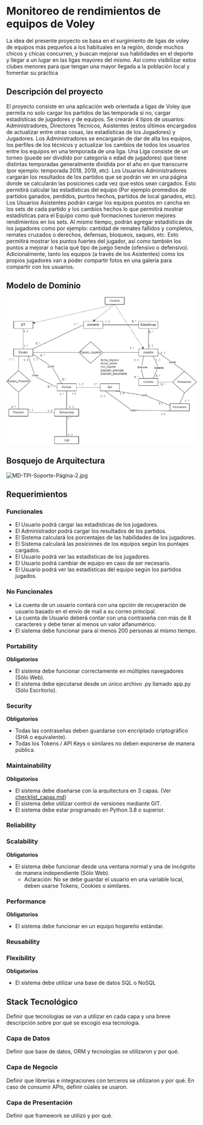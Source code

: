 # Monitoreo de rendimientos de equipos de Voley

La idea del presente proyecto se basa en el surgimiento de ligas de voley de equipos más pequeños
a los habituales en la región, donde muchos chicos y chicas concurren, y buscan mejorar sus
habilidades en el deporte y llegar a un lugar en las ligas mayores del mismo. Así como visibilizar
estos clubes menores para que tengan una mayor llegada a la población local y fomentar su
práctica

## Descripción del proyecto

El proyecto consiste en una aplicación web orientada a ligas de Voley que permita no solo
cargar los partidos de las temporada si no, cargar estadísticas de jugadores y de equipos.
Se crearán 4 tipos de usuarios: Administradores, Directores Técnicos, Asistentes (estos
últimos encargados de actualizar entre otras cosas, las estadísticas de los Jugadores) y
Jugadores.
Los Administradores se encargarán de dar de alta los equipos, los perfiles de los técnicos y
actualizar los cambios de todos los usuarios entre los equipos en una temporada de una
liga. Una Liga consiste de un torneo (puede ser dividido por categoría o edad de jugadores)
que tiene distintas temporadas generalmente dividida por el año en que transcurre (por
ejemplo: temporada 2018, 2019, etc).
Los Usuarios Administradores cargarán los resultados de los partidos que se podrán ver en
una página donde se calcularán las posiciones cada vez que estos sean cargados. Esto
permitirá calcular las estadísticas del equipo (Por ejemplo promedios de partidos ganados,
perdidos, puntos hechos, partidos de local ganados, etc).
Los Usuarios Asistentes podrán cargar los equipos puestos en cancha en los sets de cada
partido y los cambios hechos lo que permitirá mostrar estadísticas para el Equipo como qué
formaciones tuvieron mejores rendimientos en los sets. Al mismo tiempo, podrán agregar
estadísticas de los jugadores como por ejemplo: cantidad de remates fallidos y completos,
remates cruzados o derechos, defensas, bloqueos, saques, etc. Esto permitirá mostrar los
puntos fuertes del jugador, así como también los puntos a mejorar o hacia qué tipo de juego
tiende (ofensivo o defensivo).
Adicionalmente, tanto los equipos (a través de los Asistentes) como los propios jugadores
van a poder compartir fotos en una galería para compartir con los usuarios.

## Modelo de Dominio

![MD-TPI-Soporte.jpg](images%2FMD-TPI-Soporte.jpg)

## Bosquejo de Arquitectura

![MD-TPI-Soporte-Página-2.jpg](images%2FMD-TPI-Soporte-P%E1gina-2.jpg)

## Requerimientos

### Funcionales

- El Usuario podrá cargar las estadísticas de los jugadores.
- El Administrador podrá cargar los resultados de los partidos.
- El Sistema calculará los porcentajes de las habilidades de los jugadores.
- El Sistema calculará las posiciones de los equipos según los puntajes cargados.
- El Usuario podrá ver las estadísticas de los jugadores.
- El Usuario podrá cambiar de equipo en caso de ser necesario.
- El Usuario podrá ver las estadísticas del equipo según los partidos jugados.

### No Funcionales

- La cuenta de un usuario contará con una opción de recuperación de usuario basado en el envío de mail a su correo principal.
- La cuenta de Usuario deberá contar con una contraseña con más de 8 caracteres y debe tener al menos un valor alfanumérico.
- El sistema debe funcionar para al menos 200 personas al mismo tiempo.

### Portability

**Obligatorios**

- El sistema debe funcionar correctamente en múltiples navegadores (Sólo Web).
- El sistema debe ejecutarse desde un único archivo .py llamado app.py (Sólo Escritorio).

### Security

**Obligatorios**

- Todas las contraseñas deben guardarse con encriptado criptográfico (SHA o equivalente).
- Todas los Tokens / API Keys o similares no deben exponerse de manera pública.

### Maintainability

**Obligatorios**

- El sistema debe diseñarse con la arquitectura en 3 capas. (Ver [checklist_capas.md](checklist_capas.md))
- El sistema debe utilizar control de versiones mediante GIT.
- El sistema debe estar programado en Python 3.8 o superior.

### Reliability

### Scalability

**Obligatorios**

- El sistema debe funcionar desde una ventana normal y una de incógnito de manera independiente (Sólo Web).
  - Aclaración: No se debe guardar el usuario en una variable local, deben usarse Tokens, Cookies o similares.

### Performance

**Obligatorios**

- El sistema debe funcionar en un equipo hogareño estándar.

### Reusability

### Flexibility

**Obligatorios**

- El sistema debe utilizar una base de datos SQL o NoSQL

## Stack Tecnológico

Definir que tecnologías se van a utilizar en cada capa y una breve descripción sobre por qué se escogió esa tecnologia.

### Capa de Datos

Definir que base de datos, ORM y tecnologías se utilizaron y por qué.

### Capa de Negocio

Definir que librerías e integraciones con terceros se utilizaron y por qué. En caso de consumir APIs, definir cúales se usaron.

### Capa de Presentación

Definir que framework se utilizó y por qué.